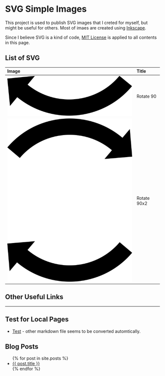 # SVG Simple Images

This project is used to publish SVG images that I creted for myself, but might be useful for others.
Most of imaes are created using [Inkscape](https://inkscape.org/).

Since I believe SVG is a kind of code, [MIT License](LICENSE) is applied to all contents in this page.

## List of SVG

|Image|Title|
|:----|:----------|
|![](Arrow/Rotate_90.svg)|Rotate 90|
|![](Arrow/Rotate_90x2.svg)|Rotate 90x2|

## Other Useful Links

---

## Test for Local Pages

* [Test](docs/test.html) - other markdown file seems to be converted automtically.

## Blog Posts

<ul>
  {% for post in site.posts %}
    <li><a href="{{ post.url }}">{{ post.title }}</a></li>
  {% endfor %}
</ul>
